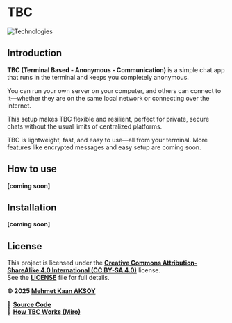 # TBC
![Technologies](https://skillicons.dev/icons?i=rust,git,docker,vscode)

## Introduction  
**TBC (Terminal Based - Anonymous - Communication)** is a simple chat app that runs in the terminal and keeps you completely anonymous.  

You can run your own server on your computer, and others can connect to it—whether they are on the same local network or connecting over the internet.

This setup makes TBC flexible and resilient, perfect for private, secure chats without the usual limits of centralized platforms.

TBC is lightweight, fast, and easy to use—all from your terminal. More features like encrypted messages and easy setup are coming soon.

## How to use
**[coming soon]**

## Installation
**[coming soon]**

## License
This project is licensed under the **[Creative Commons Attribution-ShareAlike 4.0 International (CC BY-SA 4.0)](https://www.creativecommons.org/licenses/by-sa/4.0/)** license.  
See the **[LICENSE](./LICENSE)** file for full details.

**© 2025 [Mehmet Kaan AKSOY](https://github.com/mkaksoy)**

🔗 **[Source Code](https://github.com/mkaksoy/tbc)**  
🔗 **[How TBC Works (Miro)](https://miro.com/app/board/uXjVI0WzjoA=/?share_link_id=594795570160)**